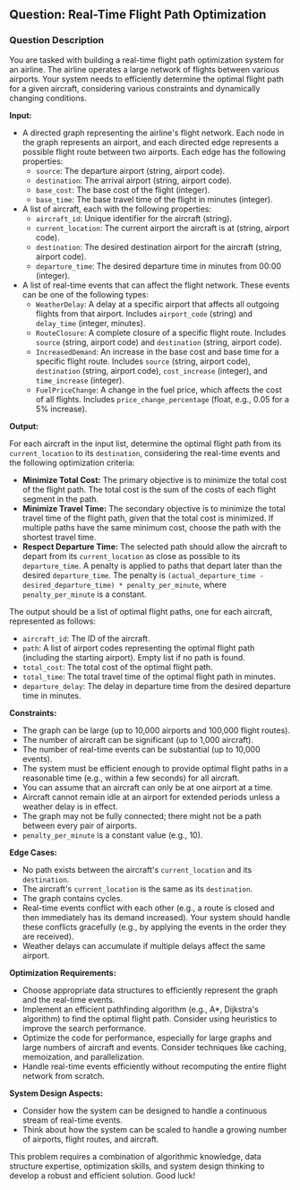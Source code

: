 ## Question: Real-Time Flight Path Optimization

### Question Description

You are tasked with building a real-time flight path optimization system for an airline. The airline operates a large network of flights between various airports. Your system needs to efficiently determine the optimal flight path for a given aircraft, considering various constraints and dynamically changing conditions.

**Input:**

*   A directed graph representing the airline's flight network. Each node in the graph represents an airport, and each directed edge represents a possible flight route between two airports.  Each edge has the following properties:
    *   `source`: The departure airport (string, airport code).
    *   `destination`: The arrival airport (string, airport code).
    *   `base_cost`: The base cost of the flight (integer).
    *   `base_time`: The base travel time of the flight in minutes (integer).
*   A list of aircraft, each with the following properties:
    *   `aircraft_id`: Unique identifier for the aircraft (string).
    *   `current_location`: The current airport the aircraft is at (string, airport code).
    *   `destination`: The desired destination airport for the aircraft (string, airport code).
    *   `departure_time`: The desired departure time in minutes from 00:00 (integer).
*   A list of real-time events that can affect the flight network. These events can be one of the following types:
    *   `WeatherDelay`: A delay at a specific airport that affects all outgoing flights from that airport.  Includes `airport_code` (string) and `delay_time` (integer, minutes).
    *   `RouteClosure`: A complete closure of a specific flight route. Includes `source` (string, airport code) and `destination` (string, airport code).
    *   `IncreasedDemand`: An increase in the base cost and base time for a specific flight route. Includes `source` (string, airport code), `destination` (string, airport code), `cost_increase` (integer), and `time_increase` (integer).
    *   `FuelPriceChange`: A change in the fuel price, which affects the cost of all flights. Includes `price_change_percentage` (float, e.g., 0.05 for a 5% increase).

**Output:**

For each aircraft in the input list, determine the optimal flight path from its `current_location` to its `destination`, considering the real-time events and the following optimization criteria:

*   **Minimize Total Cost:** The primary objective is to minimize the total cost of the flight path. The total cost is the sum of the costs of each flight segment in the path.
*   **Minimize Travel Time:**  The secondary objective is to minimize the total travel time of the flight path, *given* that the total cost is minimized.  If multiple paths have the same minimum cost, choose the path with the shortest travel time.
*   **Respect Departure Time:** The selected path should allow the aircraft to depart from its `current_location` as close as possible to its `departure_time`.  A penalty is applied to paths that depart later than the desired `departure_time`. The penalty is `(actual_departure_time - desired_departure_time) * penalty_per_minute`, where `penalty_per_minute` is a constant.

The output should be a list of optimal flight paths, one for each aircraft, represented as follows:

*   `aircraft_id`: The ID of the aircraft.
*   `path`: A list of airport codes representing the optimal flight path (including the starting airport). Empty list if no path is found.
*   `total_cost`: The total cost of the optimal flight path.
*   `total_time`: The total travel time of the optimal flight path in minutes.
*   `departure_delay`: The delay in departure time from the desired departure time in minutes.

**Constraints:**

*   The graph can be large (up to 10,000 airports and 100,000 flight routes).
*   The number of aircraft can be significant (up to 1,000 aircraft).
*   The number of real-time events can be substantial (up to 10,000 events).
*   The system must be efficient enough to provide optimal flight paths in a reasonable time (e.g., within a few seconds) for all aircraft.
*   You can assume that an aircraft can only be at one airport at a time.
*   Aircraft cannot remain idle at an airport for extended periods unless a weather delay is in effect.
*   The graph may not be fully connected; there might not be a path between every pair of airports.
*   `penalty_per_minute` is a constant value (e.g., 10).

**Edge Cases:**

*   No path exists between the aircraft's `current_location` and its `destination`.
*   The aircraft's `current_location` is the same as its `destination`.
*   The graph contains cycles.
*   Real-time events conflict with each other (e.g., a route is closed and then immediately has its demand increased). Your system should handle these conflicts gracefully (e.g., by applying the events in the order they are received).
*   Weather delays can accumulate if multiple delays affect the same airport.

**Optimization Requirements:**

*   Choose appropriate data structures to efficiently represent the graph and the real-time events.
*   Implement an efficient pathfinding algorithm (e.g., A\*, Dijkstra's algorithm) to find the optimal flight path. Consider using heuristics to improve the search performance.
*   Optimize the code for performance, especially for large graphs and large numbers of aircraft and events.  Consider techniques like caching, memoization, and parallelization.
*   Handle real-time events efficiently without recomputing the entire flight network from scratch.

**System Design Aspects:**

*   Consider how the system can be designed to handle a continuous stream of real-time events.
*   Think about how the system can be scaled to handle a growing number of airports, flight routes, and aircraft.

This problem requires a combination of algorithmic knowledge, data structure expertise, optimization skills, and system design thinking to develop a robust and efficient solution.  Good luck!
